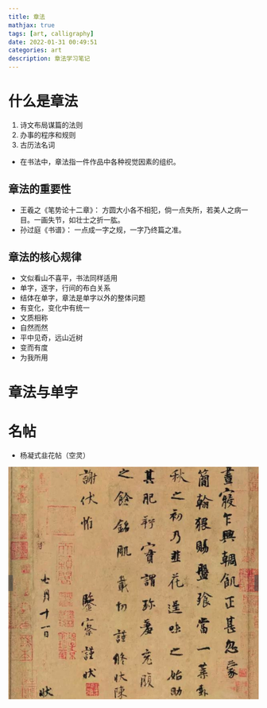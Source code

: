 ```yaml
---
title: 章法
mathjax: true
tags: [art, calligraphy]
date: 2022-01-31 00:49:51
categories: art
description: 章法学习笔记
---
```


# 什么是章法

1. 诗文布局谋篇的法则
2. 办事的程序和规则
3. 古历法名词

- 在书法中，章法指一件作品中各种视觉因素的组织。

## 章法的重要性

- 王羲之《笔势论十二章》： 方圆大小各不相犯，倘一点失所，若美人之病一目。一画失节，如壮士之折一肱。
- 孙过庭《书谱》： 一点成一字之规，一字乃终篇之准。

## 章法的核心规律

- 文似看山不喜平，书法同样适用
- 单字，逐字，行间的布白关系
- 结体在单字，章法是单字以外的整体问题
- 有变化，变化中有统一
- 文质相称
- 自然而然
- 平中见奇，远山近树
- 变而有度
- 为我所用
 
# 章法与单字





# 名帖

- 杨凝式韭花帖（空灵）

![image-20220131011506588](zhangfa/image-20220131011506588.png)

